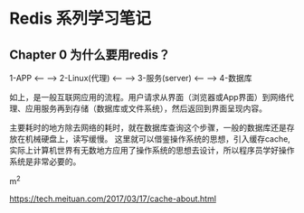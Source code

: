 # Redis 系列学习笔记

## Chapter 0 为什么要用redis？

1-APP <-- --> 2-Linux(代理) <-- -->  3-服务(server) <-- --> 4-数据库

如上，是一般互联网应用的流程。用户请求从界面（浏览器或App界面）到网络代理、应用服务再到存储（数据库或文件系统），然后返回到界面呈现内容。

主要耗时的地方除去网络的耗时，就在数据库查询这个步骤，一般的数据库还是存放在机械硬盘上，读写缓慢。 这里就可以借鉴操作系统的思想，引入缓存cache,实际上计算机世界有无数地方应用了操作系统的思想去设计，所以程序员学好操作系统是非常必要的。



m<sup>2</sup>

https://tech.meituan.com/2017/03/17/cache-about.html